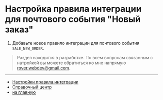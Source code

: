 # Настройка правила интеграции для почтового события "Новый заказ"

1. Добавьте новое правило интеграции для почтового события `SALE_NEW_ORDER`.

> Раздел находится в разработке. По всем вопросам связанным с натройкой вы можете обратиться ко мне напрямую rover.webdev@gmail.com.

---
* [Настройки правила интеграции](../update.md)
* [Справочный центр](../../../help.md)
* [на главную](../../../README.MD)